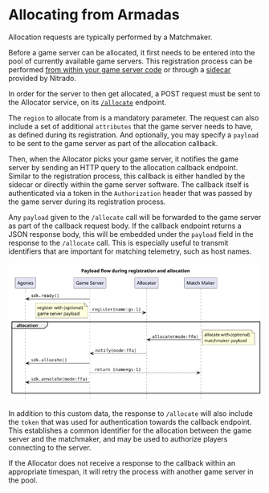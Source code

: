 # Allocating from Armadas

Allocation requests are typically performed by a Matchmaker.

Before a game server can be allocated, it first needs to be entered into the pool of currently available game servers.
This registration process can be performed [from within your game server code](manually-registering-game-servers.md)
or through a [sidecar](automatically-registering-game-servers.md) provided by Nitrado.

In order for the server to then get allocated, a POST request must be sent to the Allocator service, on its
[`/allocate`](/api/multiplayer-servers/allocation-allocator.html#tag/Allocator) endpoint.

The `region` to allocate from is a mandatory parameter. The request can also include a set of additional `attributes`
that the game server needs to have, as defined during its registration. And optionally, you may specify a `payload`
to be sent to the game server as part of the allocation callback.

Then, when the Allocator picks your game server, it notifies the game server by sending an HTTP query to the allocation callback
endpoint. Similar to the registration process, this callback is either handled by the sidecar or directly within the
game server software. The callback itself is authenticated via a token in the `Authorization` header that was passed by
the game server during its registration process.

Any `payload` given to the `/allocate` call will be forwarded to the game server as part of the callback request body.
If the callback endpoint returns a JSON response body, this will be embedded under the `payload` field in the response
to the `/allocate` call. This is especially useful to transmit identifiers that are important for matching telemetry,
such as host names.

![request-payload.png](images/allocating-from-armadas/request-payload.png)

In addition to this custom data, the response to `/allocate` will also include the `token` that was used for
authentication towards the callback endpoint. This establishes a common identifier for the allocation between the
game server and the matchmaker, and may be used to authorize players connecting to the server.

If the Allocator does not receive a response to the callback within an appropriate timespan, it will retry the
process with another game server in the pool.
